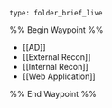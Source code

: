 
```ccard
type: folder_brief_live
```
 
%% Begin Waypoint %%
- [[AD]]
- [[External Recon]]
- [[Internal Recon]]
- [[Web Application]]

%% End Waypoint %%